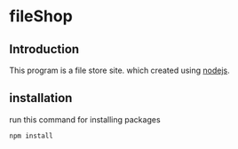 # fileShop 

## Introduction

This program is a file store site. which created using [nodejs](https://nodejs.org/en/).

## installation

run  this command for installing packages
```bash
npm install
```

